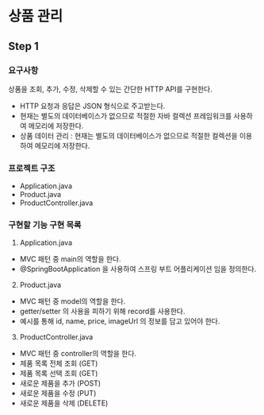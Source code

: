 # 상품 관리
## Step 1
### 요구사항
상품을 조회, 추가, 수정, 삭제할 수 있는 간단한 HTTP API를 구현한다.
- HTTP 요청과 응답은 JSON 형식으로 주고받는다.
- 현재는 별도의 데이터베이스가 없으므로 적절한 자바 컬렉션 프레임워크를 사용하여 메모리에 저장한다.
- 상품 데이터 관리 : 현재는 별도의 데이터베이스가 없으므로 적절한 컬렉션을 이용하여 메모리에 저장한다.
### 프로젝트 구조
- Application.java
- Product.java
- ProductController.java
### 구현할 기능 구현 목록
1. Application.java
- MVC 패턴 중 main의 역할을 한다.
- @SpringBootApplication 을 사용하여 스프링 부트 어플리케이션 임을 정의한다.
2. Product.java
- MVC 패턴 중 model의 역할을 한다.
- getter/setter 의 사용을 피하기 위해 record를 사용한다.
- 예시를 통해 id, name, price, imageUrl 의 정보를 담고 있어야 한다.
3. ProductController.java
- MVC 패턴 중 controller의 역할을 한다.
- 제품 목록 전체 조회 (GET)
- 제품 목록 선택 조회 (GET)
- 새로운 제품을 추가 (POST)
- 새로운 제품을 수정 (PUT)
- 새로운 제품을 삭제 (DELETE)

